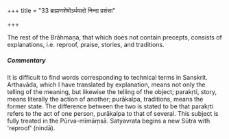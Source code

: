 +++
title = "33 ब्राह्मणशेषोऽर्थवादो निन्दा प्रशंसा"

+++

The rest of the Brāhmaṇa, that which does not contain precepts, consists of explanations, i.e. reproof, praise, stories, and traditions.

#####  Commentary

It is difficult to find words corresponding to technical terms in Sanskrit. Arthavāda, which I have translated by explanation, means not only the telling of the meaning, but likewise the telling of the object; parakṛti, story, means literally the action of another; purākalpa, traditions, means the former state. The difference between the two is stated to be that parakṛti refers to the act of one person, purākalpa to that of several. This subject is fully treated in the Pūrva-mīmāṃsā. Satyavrata begins a new Sūtra with 'reproof' (nindā).
